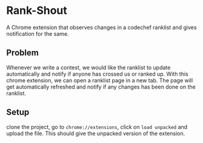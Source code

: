 # Rank-Shout
A Chrome extension that observes changes in a codechef ranklist and gives notification for the same.

## Problem
Whenever we write a contest, we would like the ranklist to update automatically and notify if anyone has crossed us or ranked up.
With this chrome extension, we can open a ranklist page in a new tab. The page will get automatically refreshed and notify if any changes has been done on the ranklist.


## Setup

clone the project, go to `chrome://extensions`, click on `load unpacked` and upload the file. This should give the unpacked version of the extension.



